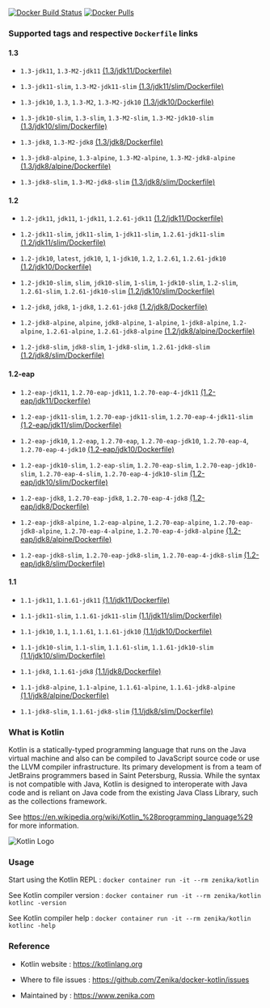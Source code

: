 [![Docker Build Status](https://img.shields.io/docker/build/zenika/kotlin.svg)](https://hub.docker.com/r/zenika/kotlin/) [![Docker Pulls](https://img.shields.io/docker/pulls/zenika/kotlin.svg)](https://hub.docker.com/r/zenika/kotlin/)

### Supported tags and respective `Dockerfile` links

#### 1.3

 * `1.3-jdk11`, `1.3-M2-jdk11` [(1.3/jdk11/Dockerfile)](https://github.com/Zenika/docker-kotlin/blob/master/1.3/jdk11/Dockerfile)

 * `1.3-jdk11-slim`, `1.3-M2-jdk11-slim` [(1.3/jdk11/slim/Dockerfile)](https://github.com/Zenika/docker-kotlin/blob/master/1.3/jdk11/slim/Dockerfile)

 * `1.3-jdk10`, `1.3`, `1.3-M2`, `1.3-M2-jdk10` [(1.3/jdk10/Dockerfile)](https://github.com/Zenika/docker-kotlin/blob/master/1.3/jdk10/Dockerfile)

 * `1.3-jdk10-slim`, `1.3-slim`, `1.3-M2-slim`, `1.3-M2-jdk10-slim` [(1.3/jdk10/slim/Dockerfile)](https://github.com/Zenika/docker-kotlin/blob/master/1.3/jdk10/slim/Dockerfile)

 * `1.3-jdk8`, `1.3-M2-jdk8` [(1.3/jdk8/Dockerfile)](https://github.com/Zenika/docker-kotlin/blob/master/1.3/jdk8/Dockerfile)

 * `1.3-jdk8-alpine`, `1.3-alpine`, `1.3-M2-alpine`, `1.3-M2-jdk8-alpine` [(1.3/jdk8/alpine/Dockerfile)](https://github.com/Zenika/docker-kotlin/blob/master/1.3/jdk8/alpine/Dockerfile)

 * `1.3-jdk8-slim`, `1.3-M2-jdk8-slim` [(1.3/jdk8/slim/Dockerfile)](https://github.com/Zenika/docker-kotlin/blob/master/1.3/jdk8/slim/Dockerfile)

#### 1.2

 * `1.2-jdk11`, `jdk11`, `1-jdk11`, `1.2.61-jdk11` [(1.2/jdk11/Dockerfile)](https://github.com/Zenika/docker-kotlin/blob/master/1.2/jdk11/Dockerfile)

 * `1.2-jdk11-slim`, `jdk11-slim`, `1-jdk11-slim`, `1.2.61-jdk11-slim` [(1.2/jdk11/slim/Dockerfile)](https://github.com/Zenika/docker-kotlin/blob/master/1.2/jdk11/slim/Dockerfile)

 * `1.2-jdk10`, `latest`, `jdk10`, `1`, `1-jdk10`, `1.2`, `1.2.61`, `1.2.61-jdk10` [(1.2/jdk10/Dockerfile)](https://github.com/Zenika/docker-kotlin/blob/master/1.2/jdk10/Dockerfile)

 * `1.2-jdk10-slim`, `slim`, `jdk10-slim`, `1-slim`, `1-jdk10-slim`, `1.2-slim`, `1.2.61-slim`, `1.2.61-jdk10-slim` [(1.2/jdk10/slim/Dockerfile)](https://github.com/Zenika/docker-kotlin/blob/master/1.2/jdk10/slim/Dockerfile)

 * `1.2-jdk8`, `jdk8`, `1-jdk8`, `1.2.61-jdk8` [(1.2/jdk8/Dockerfile)](https://github.com/Zenika/docker-kotlin/blob/master/1.2/jdk8/Dockerfile)

 * `1.2-jdk8-alpine`, `alpine`, `jdk8-alpine`, `1-alpine`, `1-jdk8-alpine`, `1.2-alpine`, `1.2.61-alpine`, `1.2.61-jdk8-alpine` [(1.2/jdk8/alpine/Dockerfile)](https://github.com/Zenika/docker-kotlin/blob/master/1.2/jdk8/alpine/Dockerfile)

 * `1.2-jdk8-slim`, `jdk8-slim`, `1-jdk8-slim`, `1.2.61-jdk8-slim` [(1.2/jdk8/slim/Dockerfile)](https://github.com/Zenika/docker-kotlin/blob/master/1.2/jdk8/slim/Dockerfile)

#### 1.2-eap

 * `1.2-eap-jdk11`, `1.2.70-eap-jdk11`, `1.2.70-eap-4-jdk11` [(1.2-eap/jdk11/Dockerfile)](https://github.com/Zenika/docker-kotlin/blob/master/1.2-eap/jdk11/Dockerfile)

 * `1.2-eap-jdk11-slim`, `1.2.70-eap-jdk11-slim`, `1.2.70-eap-4-jdk11-slim` [(1.2-eap/jdk11/slim/Dockerfile)](https://github.com/Zenika/docker-kotlin/blob/master/1.2-eap/jdk11/slim/Dockerfile)

 * `1.2-eap-jdk10`, `1.2-eap`, `1.2.70-eap`, `1.2.70-eap-jdk10`, `1.2.70-eap-4`, `1.2.70-eap-4-jdk10` [(1.2-eap/jdk10/Dockerfile)](https://github.com/Zenika/docker-kotlin/blob/master/1.2-eap/jdk10/Dockerfile)

 * `1.2-eap-jdk10-slim`, `1.2-eap-slim`, `1.2.70-eap-slim`, `1.2.70-eap-jdk10-slim`, `1.2.70-eap-4-slim`, `1.2.70-eap-4-jdk10-slim` [(1.2-eap/jdk10/slim/Dockerfile)](https://github.com/Zenika/docker-kotlin/blob/master/1.2-eap/jdk10/slim/Dockerfile)

 * `1.2-eap-jdk8`, `1.2.70-eap-jdk8`, `1.2.70-eap-4-jdk8` [(1.2-eap/jdk8/Dockerfile)](https://github.com/Zenika/docker-kotlin/blob/master/1.2-eap/jdk8/Dockerfile)

 * `1.2-eap-jdk8-alpine`, `1.2-eap-alpine`, `1.2.70-eap-alpine`, `1.2.70-eap-jdk8-alpine`, `1.2.70-eap-4-alpine`, `1.2.70-eap-4-jdk8-alpine` [(1.2-eap/jdk8/alpine/Dockerfile)](https://github.com/Zenika/docker-kotlin/blob/master/1.2-eap/jdk8/alpine/Dockerfile)

 * `1.2-eap-jdk8-slim`, `1.2.70-eap-jdk8-slim`, `1.2.70-eap-4-jdk8-slim` [(1.2-eap/jdk8/slim/Dockerfile)](https://github.com/Zenika/docker-kotlin/blob/master/1.2-eap/jdk8/slim/Dockerfile)

#### 1.1

 * `1.1-jdk11`, `1.1.61-jdk11` [(1.1/jdk11/Dockerfile)](https://github.com/Zenika/docker-kotlin/blob/master/1.1/jdk11/Dockerfile)

 * `1.1-jdk11-slim`, `1.1.61-jdk11-slim` [(1.1/jdk11/slim/Dockerfile)](https://github.com/Zenika/docker-kotlin/blob/master/1.1/jdk11/slim/Dockerfile)

 * `1.1-jdk10`, `1.1`, `1.1.61`, `1.1.61-jdk10` [(1.1/jdk10/Dockerfile)](https://github.com/Zenika/docker-kotlin/blob/master/1.1/jdk10/Dockerfile)

 * `1.1-jdk10-slim`, `1.1-slim`, `1.1.61-slim`, `1.1.61-jdk10-slim` [(1.1/jdk10/slim/Dockerfile)](https://github.com/Zenika/docker-kotlin/blob/master/1.1/jdk10/slim/Dockerfile)

 * `1.1-jdk8`, `1.1.61-jdk8` [(1.1/jdk8/Dockerfile)](https://github.com/Zenika/docker-kotlin/blob/master/1.1/jdk8/Dockerfile)

 * `1.1-jdk8-alpine`, `1.1-alpine`, `1.1.61-alpine`, `1.1.61-jdk8-alpine` [(1.1/jdk8/alpine/Dockerfile)](https://github.com/Zenika/docker-kotlin/blob/master/1.1/jdk8/alpine/Dockerfile)

 * `1.1-jdk8-slim`, `1.1.61-jdk8-slim` [(1.1/jdk8/slim/Dockerfile)](https://github.com/Zenika/docker-kotlin/blob/master/1.1/jdk8/slim/Dockerfile)

### What is Kotlin

Kotlin is a statically-typed programming language that runs on the Java virtual machine and also can be compiled to JavaScript source code or use the LLVM compiler infrastructure. Its primary development is from a team of JetBrains programmers based in Saint Petersburg, Russia. While the syntax is not compatible with Java, Kotlin is designed to interoperate with Java code and is reliant on Java code from the existing Java Class Library, such as the collections framework.

See https://en.wikipedia.org/wiki/Kotlin_%28programming_language%29 for more information.

![Kotlin Logo](https://github.com/Zenika/docker-kotlin/raw/master/Kotlin-logo.png)

### Usage

Start using the Kotlin REPL : `docker container run -it --rm zenika/kotlin`

See Kotlin compiler version : `docker container run -it --rm zenika/kotlin kotlinc -version`

See Kotlin compiler help : `docker container run -it --rm zenika/kotlin kotlinc -help`

### Reference

 * Kotlin website : https://kotlinlang.org

 * Where to file issues : https://github.com/Zenika/docker-kotlin/issues

 * Maintained by : https://www.zenika.com
